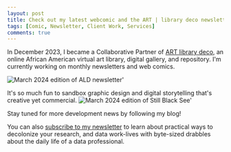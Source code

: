 ```yaml
---
layout: post
title: Check out my latest webcomic and the ART | library deco newsletter
tags: [Comic, Newsletter, Client Work, Services]
comments: true
---
```


In December 2023, I became a Collaborative Partner of [ART library deco](https://artlibrarydeco.space/), an online African American virtual art library, digital gallery, and repository. I'm currently working on monthly newsletters and web comics.  

![March 2024 edition of ALD newsletter'](https://drei558.github.io/assets/ALDNewsletterPromo240318.gif)

It's so much fun to sandbox graphic design and digital storytelling that's creative yet commercial. 
![March 2024 edition of Still Black See'](https://drei558.github.io/assets/StillBlackSee240318.gif)

Stay tuned for more development news by following my blog!

You can also [subscribe to my newsletter](https://decolfutures.beehiiv.com/subscribe) to learn about practical ways to decolonize your research, and data work-lives with byte-sized drabbles about the daily life of a data professional. 

